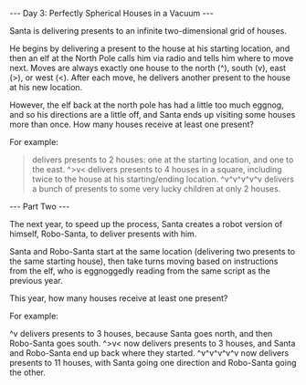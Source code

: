 

--- Day 3: Perfectly Spherical Houses in a Vacuum ---

Santa is delivering presents to an infinite two-dimensional grid of houses.

He begins by delivering a present to the house at his starting location, and then an elf at the North Pole calls him via radio and tells him where to move next. Moves are always exactly one house to the north (^), south (v), east (>), or west (<). After each move, he delivers another present to the house at his new location.

However, the elf back at the north pole has had a little too much eggnog, and so his directions are a little off, and Santa ends up visiting some houses more than once. How many houses receive at least one present?

For example:

> delivers presents to 2 houses: one at the starting location, and one to the east.
^>v< delivers presents to 4 houses in a square, including twice to the house at his starting/ending location.
^v^v^v^v^v delivers a bunch of presents to some very lucky children at only 2 houses.

--- Part Two ---

The next year, to speed up the process, Santa creates a robot version of himself, Robo-Santa, to deliver presents with him.

Santa and Robo-Santa start at the same location (delivering two presents to the same starting house), then take turns moving based on instructions from the elf, who is eggnoggedly reading from the same script as the previous year.

This year, how many houses receive at least one present?

For example:

^v delivers presents to 3 houses, because Santa goes north, and then Robo-Santa goes south.
^>v< now delivers presents to 3 houses, and Santa and Robo-Santa end up back where they started.
^v^v^v^v^v now delivers presents to 11 houses, with Santa going one direction and Robo-Santa going the other.
